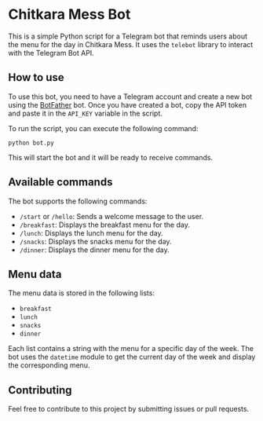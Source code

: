 # Chitkara Mess Bot

This is a simple Python script for a Telegram bot that reminds users about the menu for the day in Chitkara Mess. It uses the `telebot` library to interact with the Telegram Bot API.

## How to use

To use this bot, you need to have a Telegram account and create a new bot using the [BotFather](https://core.telegram.org/bots#6-botfather) bot. Once you have created a bot, copy the API token and paste it in the `API_KEY` variable in the script.

To run the script, you can execute the following command:

```
python bot.py
```

This will start the bot and it will be ready to receive commands.

## Available commands

The bot supports the following commands:

- `/start` or `/hello`: Sends a welcome message to the user.
- `/breakfast`: Displays the breakfast menu for the day.
- `/lunch`: Displays the lunch menu for the day.
- `/snacks`: Displays the snacks menu for the day.
- `/dinner`: Displays the dinner menu for the day.

## Menu data

The menu data is stored in the following lists:

- `breakfast`
- `lunch`
- `snacks`
- `dinner`

Each list contains a string with the menu for a specific day of the week. The bot uses the `datetime` module to get the current day of the week and display the corresponding menu.

## Contributing

Feel free to contribute to this project by submitting issues or pull requests.
